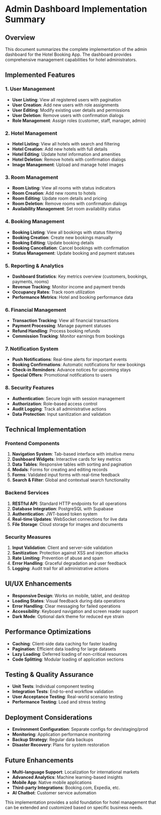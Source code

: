# Admin Dashboard Implementation Summary

## Overview
This document summarizes the complete implementation of the admin dashboard for the Hotel Booking App. The dashboard provides comprehensive management capabilities for hotel administrators.

## Implemented Features

### 1. User Management
- **User Listing**: View all registered users with pagination
- **User Creation**: Add new users with role assignments
- **User Editing**: Modify existing user details and permissions
- **User Deletion**: Remove users with confirmation dialogs
- **Role Management**: Assign roles (customer, staff, manager, admin)

### 2. Hotel Management
- **Hotel Listing**: View all hotels with search and filtering
- **Hotel Creation**: Add new hotels with full details
- **Hotel Editing**: Update hotel information and amenities
- **Hotel Deletion**: Remove hotels with confirmation dialogs
- **Image Management**: Upload and manage hotel images

### 3. Room Management
- **Room Listing**: View all rooms with status indicators
- **Room Creation**: Add new rooms to hotels
- **Room Editing**: Update room details and pricing
- **Room Deletion**: Remove rooms with confirmation dialogs
- **Availability Management**: Set room availability status

### 4. Booking Management
- **Booking Listing**: View all bookings with status filtering
- **Booking Creation**: Create new bookings manually
- **Booking Editing**: Update booking details
- **Booking Cancellation**: Cancel bookings with confirmation
- **Status Management**: Update booking and payment statuses

### 5. Reporting & Analytics
- **Dashboard Statistics**: Key metrics overview (customers, bookings, payments, rooms)
- **Revenue Tracking**: Monitor income and payment trends
- **Occupancy Rates**: Track room utilization
- **Performance Metrics**: Hotel and booking performance data

### 6. Financial Management
- **Transaction Tracking**: View all financial transactions
- **Payment Processing**: Manage payment statuses
- **Refund Handling**: Process booking refunds
- **Commission Tracking**: Monitor earnings from bookings

### 7. Notification System
- **Push Notifications**: Real-time alerts for important events
- **Booking Confirmations**: Automatic notifications for new bookings
- **Check-in Reminders**: Advance notices for upcoming stays
- **Special Offers**: Promotional notifications to users

### 8. Security Features
- **Authentication**: Secure login with session management
- **Authorization**: Role-based access control
- **Audit Logging**: Track all administrative actions
- **Data Protection**: Input sanitization and validation

## Technical Implementation

### Frontend Components
1. **Navigation System**: Tab-based interface with intuitive menu
2. **Dashboard Widgets**: Interactive cards for key metrics
3. **Data Tables**: Responsive tables with sorting and pagination
4. **Modals**: Forms for creating and editing records
5. **Forms**: Validated input forms with real-time feedback
6. **Search & Filter**: Global and contextual search functionality

### Backend Services
1. **RESTful API**: Standard HTTP endpoints for all operations
2. **Database Integration**: PostgreSQL with Supabase
3. **Authentication**: JWT-based token system
4. **Real-time Updates**: WebSocket connections for live data
5. **File Storage**: Cloud storage for images and documents

### Security Measures
1. **Input Validation**: Client and server-side validation
2. **Sanitization**: Protection against XSS and injection attacks
3. **Rate Limiting**: Prevention of abuse and spam
4. **Error Handling**: Graceful degradation and user feedback
5. **Logging**: Audit trail for all administrative actions

## UI/UX Enhancements
- **Responsive Design**: Works on mobile, tablet, and desktop
- **Loading States**: Visual feedback during data operations
- **Error Handling**: Clear messaging for failed operations
- **Accessibility**: Keyboard navigation and screen reader support
- **Dark Mode**: Optional dark theme for reduced eye strain

## Performance Optimizations
- **Caching**: Client-side data caching for faster loading
- **Pagination**: Efficient data loading for large datasets
- **Lazy Loading**: Deferred loading of non-critical resources
- **Code Splitting**: Modular loading of application sections

## Testing & Quality Assurance
- **Unit Tests**: Individual component testing
- **Integration Tests**: End-to-end workflow validation
- **User Acceptance Testing**: Real-world scenario testing
- **Performance Testing**: Load and stress testing

## Deployment Considerations
- **Environment Configuration**: Separate configs for dev/staging/prod
- **Monitoring**: Application performance monitoring
- **Backup Strategy**: Regular data backups
- **Disaster Recovery**: Plans for system restoration

## Future Enhancements
- **Multi-language Support**: Localization for international markets
- **Advanced Analytics**: Machine learning-based insights
- **Mobile App**: Native mobile applications
- **Third-party Integrations**: Booking.com, Expedia, etc.
- **AI Chatbot**: Customer service automation

This implementation provides a solid foundation for hotel management that can be extended and customized based on specific business needs.